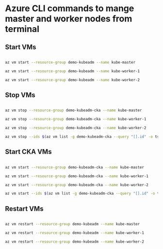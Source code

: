 # Azure CLI commands to mange master and worker nodes from terminal

## Start VMs

```bash

az vm start --resource-group demo-kubeadm --name kube-master

az vm start --resource-group demo-kubeadm --name kube-worker-1

az vm start --resource-group demo-kubeadm --name kube-worker-2

```

## Stop VMs

```bash

az vm stop --resource-group demo-kubeadm-cka --name kube-master

az vm stop --resource-group demo-kubeadm-cka --name kube-worker-1

az vm stop --resource-group demo-kubeadm-cka --name kube-worker-2

az vm stop --ids $(az vm list -g demo-kubeadm-cka --query "[].id" -o tsv)

```

## Start CKA VMs

```bash

az vm start --resource-group demo-kubeadm-cka --name kube-master

az vm start --resource-group demo-kubeadm-cka --name kube-worker-1

az vm start --resource-group demo-kubeadm-cka --name kube-worker-2

az vm start --ids $(az vm list -g demo-kubeadm-cka --query "[].id" -o tsv)

```

## Restart VMs

```bash

az vm restart --resource-group demo-kubeadm --name kube-master

az vm restart --resource-group demo-kubeadm --name kube-worker-1

az vm restart --resource-group demo-kubeadm --name kube-worker-2

```